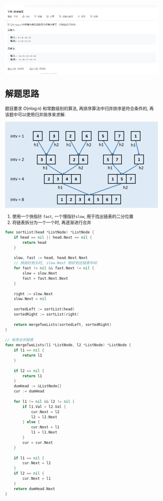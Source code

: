 ![image-20200602191507806](.images/image-20200602191507806.png)

# 解题思路

题目要求 $O(n\log{n})$ 和常数级别的算法, 再排序算法中归并排序是符合条件的, 再该题中可以使用归并排序来求解.

![Picture1.png](c1d5347aa56648afdec22372ee0ed13cf4c25347bd2bb9727b09327ce04360c2-Picture1.png)

1. 使用一个快指针 `fast`, 一个慢指针`slow`, 用于找出链表的二分位置
2. 将链表拆分为一个一个时, 再逐渐进行合并

```go
func sortList(head *ListNode) *ListNode {
	if head == nil || head.Next == nil {
		return head
	}

	slow, fast := head, head.Next.Next
	// 快指针到头时, slow.Next 刚好到达链表中间
	for fast != nil && fast.Next != nil {
		slow = slow.Next
		fast = fast.Next.Next
	}

	right := slow.Next
	slow.Next = nil

	sortedLeft := sortList(head)
	sortedRight := sortList(right)

	return mergeTwoLists(sortedLeft, sortedRight)
}

// 有序合并链表
func mergeTwoLists(l1 *ListNode, l2 *ListNode) *ListNode {
	if l1 == nil {
		return l2
	}

	if l2 == nil {
		return l1
	}
	dumHead := &ListNode{}
	cur := dumHead

	for l1 != nil && l2 != nil {
		if l1.Val > l2.Val {
			cur.Next = l2
			l2 = l2.Next
		} else {
			cur.Next = l1
			l1 = l1.Next
		}
		cur = cur.Next
	}

	if l1 == nil {
		cur.Next = l2
	}
	if l2 == nil {
		cur.Next = l1
	}
	return dumHead.Next
}
```

